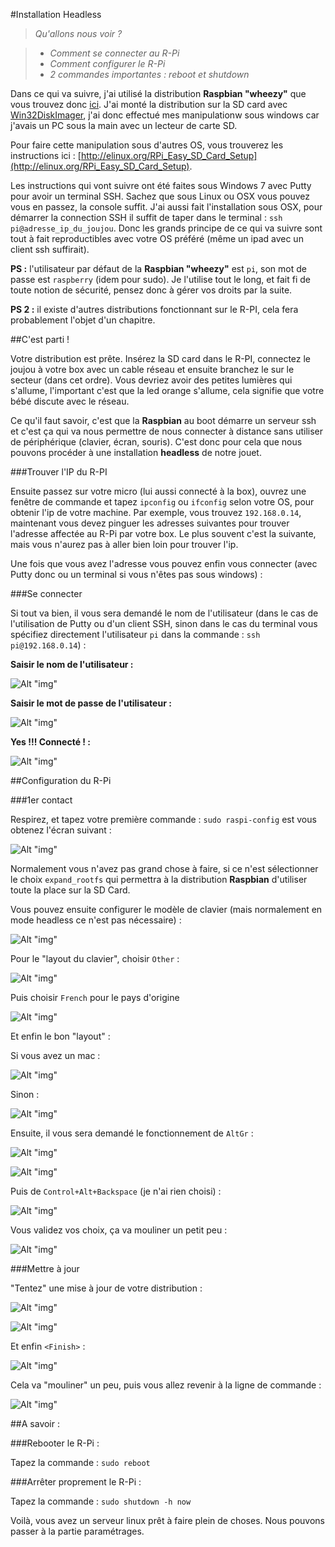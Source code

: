 #Installation Headless

>*Qu'allons nous voir ?*

>	- *Comment se connecter au R-Pi*
>	- *Comment configurer le R-Pi*
>	- *2 commandes importantes : reboot et shutdown*

Dans ce qui va suivre, j'ai utilisé la distribution **Raspbian "wheezy"** que vous trouvez donc [ici](http://downloads.raspberrypi.org/images/raspbian/2012-09-18-wheezy-raspbian/2012-09-18-wheezy-raspbian.zip). J'ai monté la distribution sur la SD card avec [Win32DiskImager](https://launchpad.net/win32-image-writer/+download), j'ai donc effectué mes manipulationw sous windows car j'avais un PC sous la main avec un lecteur de carte SD.

Pour faire cette manipulation sous d'autres OS, vous trouverez les instructions ici : [http://elinux.org/RPi_Easy_SD_Card_Setup](http://elinux.org/RPi_Easy_SD_Card_Setup).

Les instructions qui vont suivre ont été faites sous Windows 7 avec Putty pour avoir un terminal SSH. Sachez que sous Linux ou OSX vous pouvez vous en passez, la console suffit. J'ai aussi fait l'installation sous OSX, pour démarrer la connection SSH il suffit de taper dans le terminal : `ssh pi@adresse_ip_du_joujou`. Donc les grands principe de ce qui va suivre sont tout à fait reproductibles avec votre OS préféré (même un ipad avec un client ssh suffirait).

**PS :** l'utilisateur par défaut de la **Raspbian "wheezy"** est `pi`, son mot de passe est `raspberry` (idem pour sudo). Je l'utilise tout le long, et fait fi de toute notion de sécurité, pensez donc à gérer vos droits par la suite.

**PS 2 :** il existe d'autres distributions fonctionnant sur le R-PI, cela fera probablement l'objet d'un chapitre. 


##C'est parti !

Votre distribution est prête. Insérez la SD card dans le R-PI, connectez le joujou à votre box avec un cable réseau et ensuite branchez le sur le secteur (dans cet ordre). Vous devriez avoir des petites lumières qui s'allume, l'important c'est que la led orange s'allume, cela signifie que votre bébé discute avec le réseau.

Ce qu'il faut savoir, c'est que la **Raspbian** au boot démarre un serveur ssh et c'est ça qui va nous permettre de nous connecter à distance sans utiliser de périphérique (clavier, écran, souris). C'est donc pour cela que nous pouvons procéder à une installation **headless** de notre jouet.

###Trouver l'IP du R-PI

Ensuite passez sur votre micro (lui aussi connecté à la box), ouvrez une fenêtre de commande et tapez `ipconfig` ou `ifconfig` selon votre OS, pour obtenir l'ip de votre machine. Par exemple, vous trouvez `192.168.0.14`, maintenant vous devez pinguer les adresses suivantes pour trouver l'adresse affectée au R-Pi par votre box. Le plus souvent c'est la suivante, mais vous n'aurez pas à aller bien loin pour trouver l'ip.

Une fois que vous avez l'adresse vous pouvez enfin vous connecter (avec Putty donc ou un terminal si vous n'êtes pas sous windows) :

###Se connecter

Si tout va bien, il vous sera demandé le nom de l'utilisateur (dans le cas de l'utilisation de Putty ou d'un client SSH, sinon dans le cas du terminal vous spécifiez directement l'utilisateur `pi` dans la commande : `ssh pi@192.168.0.14`) :

**Saisir le nom de l'utilisateur :**

![Alt "img"](https://github.com/k33g/rpi4devs/raw/master/imgs/001.PNG)

**Saisir le mot de passe de l'utilisateur :**

![Alt "img"](https://github.com/k33g/rpi4devs/raw/master/imgs/002.PNG)

**Yes !!! Connecté ! :**

![Alt "img"](https://github.com/k33g/rpi4devs/raw/master/imgs/003.PNG)

##Configuration du R-Pi

###1er contact

Respirez, et tapez votre première commande : `sudo raspi-config` est vous obtenez l'écran suivant :

![Alt "img"](https://github.com/k33g/rpi4devs/raw/master/imgs/004.PNG)

Normalement vous n'avez pas grand chose à faire, si ce n'est sélectionner le choix `expand_rootfs` qui permettra à la distribution **Raspbian** d'utiliser toute la place sur la SD Card.

Vous pouvez ensuite configurer le modèle de clavier (mais normalement en mode headless ce n'est pas nécessaire) :

![Alt "img"](https://github.com/k33g/rpi4devs/raw/master/imgs/005.PNG)

Pour le "layout du clavier", choisir `Other` :

![Alt "img"](https://github.com/k33g/rpi4devs/raw/master/imgs/006.PNG)

Puis choisir `French` pour le pays d'origine

![Alt "img"](https://github.com/k33g/rpi4devs/raw/master/imgs/007.PNG)

Et enfin le bon "layout" :

Si vous avez un mac : 

![Alt "img"](https://github.com/k33g/rpi4devs/raw/master/imgs/008.PNG)

Sinon : 

![Alt "img"](https://github.com/k33g/rpi4devs/raw/master/imgs/009.PNG)

Ensuite, il vous sera demandé le fonctionnement de `AltGr` :

![Alt "img"](https://github.com/k33g/rpi4devs/raw/master/imgs/010.PNG)

![Alt "img"](https://github.com/k33g/rpi4devs/raw/master/imgs/011.PNG)

Puis de `Control+Alt+Backspace` (je n'ai rien choisi) :

![Alt "img"](https://github.com/k33g/rpi4devs/raw/master/imgs/012.PNG)

Vous validez vos choix, ça va mouliner un petit peu :

![Alt "img"](https://github.com/k33g/rpi4devs/raw/master/imgs/013.PNG)


###Mettre à jour

"Tentez" une mise à jour de votre distribution :

![Alt "img"](https://github.com/k33g/rpi4devs/raw/master/imgs/014.PNG)

![Alt "img"](https://github.com/k33g/rpi4devs/raw/master/imgs/016.PNG)

Et enfin `<Finish>` :

![Alt "img"](https://github.com/k33g/rpi4devs/raw/master/imgs/017.PNG)

Cela va "mouliner" un peu, puis vous allez revenir à la ligne de commande :

![Alt "img"](https://github.com/k33g/rpi4devs/raw/master/imgs/018.PNG)

##A savoir :

###Rebooter le R-Pi :

Tapez la commande : `sudo reboot`

###Arrêter proprement le R-Pi :

Tapez la commande : `sudo shutdown -h now`


Voilà, vous avez un serveur linux prêt à faire plein de choses. Nous pouvons passer à la partie paramétrages.







